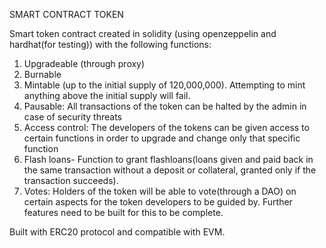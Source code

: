 SMART CONTRACT TOKEN

Smart token contract created in solidity (using openzeppelin and hardhat(for testing)) with the following functions:

1. Upgradeable (through proxy)
2. Burnable
3. Mintable (up to the initial supply of 120,000,000). Attempting to mint anything above the initial supply will fail.
4. Pausable: All transactions of the token can be halted by the admin in case of security threats
5. Access control: The developers of the tokens can be given access to certain functions in order to upgrade and change only that specific function
6. Flash loans- Function to grant flashloans(loans given and paid back in the same transaction without a deposit or collateral, granted only if the transaction succeeds).
7. Votes: Holders of the token will be able to vote(through a DAO) on certain aspects for the token developers to be guided by. Further features need to be built for this to be complete.

Built with ERC20 protocol and compatible with EVM.
